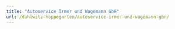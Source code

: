 ```yaml
---
title: "Autoservice Irmer und Wagemann GbR"
url: /dahlwitz-hoppegarten/autoservice-irmer-und-wagemann-gbr/
---
```

